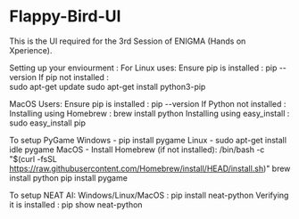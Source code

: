 # Flappy-Bird-UI
This is the UI required for the 3rd Session of ENIGMA (Hands on Xperience).

Setting up your enviourment : 
For Linux uses:
Ensure pip is installed : pip --version
If pip not installed :   
sudo apt-get update
sudo apt-get install python3-pip

MacOS Users:
Ensure pip is installed : pip --version
If Python not installed : 
Installing using Homebrew : brew install python
Installing using easy_install : sudo easy_install pip
      


To setup PyGame 
Windows - pip install pygame
Linux - sudo apt-get install idle pygame
MacOS - 
Install Homebrew (if not installed): /bin/bash -c "$(curl -fsSL https://raw.githubusercontent.com/Homebrew/install/HEAD/install.sh)"
brew install python
pip install pygame

To setup NEAT AI:
Windows/Linux/MacOS : pip install neat-python
Verifying it is installed : pip show neat-python
